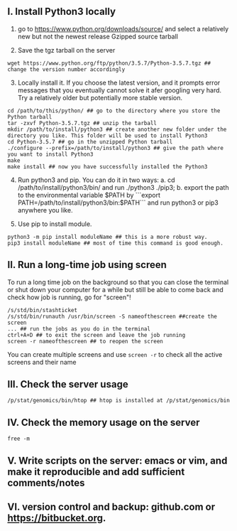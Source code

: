 ## I. Install Python3 locally

1. go to https://www.python.org/downloads/source/ and select a relatively new but not the newest release Gzipped source tarball

2. Save the tgz tarball on the server

```
wget https://www.python.org/ftp/python/3.5.7/Python-3.5.7.tgz ## change the version number accordingly
```

3. Locally install it. If you choose the latest version, and it prompts error messages that you eventually cannot solve it afer googling very hard. Try a relatively older but potentially more stable version.

```
cd /path/to/this/python/ ## go to the directory where you store the Python tarball
tar -zxvf Python-3.5.7.tgz ## unzip the tarball
mkdir /path/to/install/python3 ## create another new folder under the directory you like. This folder will be used to install Python3
cd Python-3.5.7 ## go in the unzipped Python tarball
./configure --prefix=/path/to/install/python3 ## give the path where you want to install Python3
make
make install ## now you have successfully installed the Python3
```

4. Run python3 and pip. You can do it in two ways: a. cd /path/to/install/python3/bin/ and run ./python3 ./pip3; b. export the path to the environmental variable $PATH by ```export PATH=/path/to/install/python3/bin:$PATH``` and run python3 or pip3 anywhere you like.

5. Use pip to install module.

```
python3 -m pip install moduleName ## this is a more robust way.
pip3 install moduleName ## most of time this command is good enough.
```


## II. Run a long-time job using screen

To run a long time job on the background so that you can close the terminal or shut down your computer for a while but still be able to come back and check how job is running, go for "screen"!

```
/s/std/bin/stashticket
/s/std/bin/runauth /usr/bin/screen -S nameofthescreen ##create the screen
... ## run the jobs as you do in the terminal
ctrl+A+D ## to exit the screen and leave the job running
screen -r nameofthescreen ## to reopen the screen
```
You can create multiple screens and use ```screen -r``` to check all the active screens and their name

## III. Check the server usage

```
/p/stat/genomics/bin/htop ## htop is installed at /p/stat/genomics/bin
```

## IV. Check the memory usage on the server

```
free -m
```

## V. Write scripts on the server: emacs or vim, and make it reproducible and add sufficient comments/notes

## VI. version control and backup: github.com or https://bitbucket.org.
